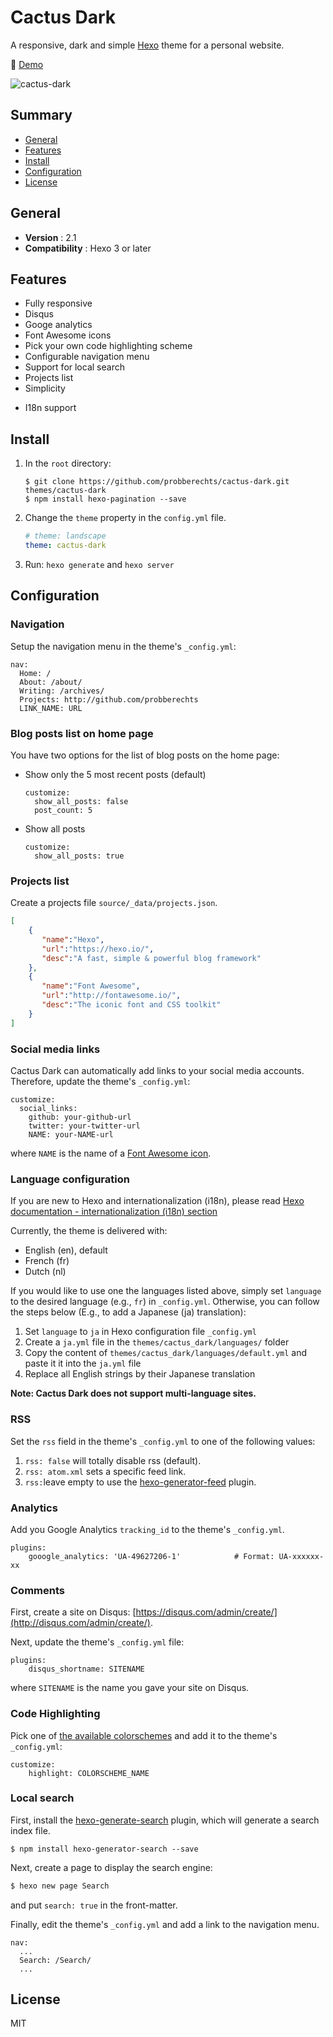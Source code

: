# Cactus Dark

A responsive, dark and simple [Hexo](http://hexo.io) theme for a personal website.

:cactus: [Demo](https://probberechts.github.io/cactus-dark/)

![cactus-dark](https://cloud.githubusercontent.com/assets/2175271/19885143/62e9269c-a01d-11e6-8e26-e36a36201d88.png)

## Summary

- [General](#general)
- [Features](#features)
- [Install](#install)
- [Configuration](#configuration)
- [License](#license)

## General

- **Version** : 2.1
- **Compatibility** : Hexo 3 or later

## Features

- Fully responsive
- Disqus
- Googe analytics
- Font Awesome icons
- Pick your own code highlighting scheme
- Configurable navigation menu
- Support for local search
- Projects list
- Simplicity
* I18n support

## Install
1. In the `root` directory:

    ```git
    $ git clone https://github.com/probberechts/cactus-dark.git themes/cactus-dark
    $ npm install hexo-pagination --save
    ```

2. Change the `theme` property in the `config.yml` file.

    ```yml
    # theme: landscape
    theme: cactus-dark
    ```
3. Run: `hexo generate` and `hexo server`

## Configuration

### Navigation

Setup the navigation menu in the theme's `_config.yml`:

```
nav:
  Home: /
  About: /about/
  Writing: /archives/
  Projects: http://github.com/probberechts
  LINK_NAME: URL
```

### Blog posts list on home page

You have two options for the list of blog posts on the home page:

  - Show only the 5 most recent posts (default)

    ```
    customize:
      show_all_posts: false
      post_count: 5
    ```

  - Show all posts 

    ```
    customize:
      show_all_posts: true
    ```

### Projects list

Create a projects file `source/_data/projects.json`.

```json
[
    {
       "name":"Hexo",
       "url":"https://hexo.io/",
       "desc":"A fast, simple & powerful blog framework"
    },
    {
       "name":"Font Awesome",
       "url":"http://fontawesome.io/",
       "desc":"The iconic font and CSS toolkit"
    }
]
```

### Social media links

Cactus Dark can automatically add links to your social media accounts. Therefore, update the theme's `_config.yml`:

```
customize:
  social_links:
    github: your-github-url
    twitter: your-twitter-url
    NAME: your-NAME-url
```

where `NAME` is the name of a [Font Awesome icon](http://fontawesome.io/icons/#brand).

### Language configuration

If you are new to Hexo and internationalization (i18n), please read [Hexo documentation - internationalization (i18n) section](https://hexo.io/docs/internationalization.html)

Currently, the theme is delivered with:

- English (en), default
- French (fr)
- Dutch (nl)

If you would like to use one the languages listed above, simply set `language` to the desired language (e.g., `fr`) in `_config.yml`.
Otherwise, you can follow the steps below (E.g., to add a Japanese (ja) translation): 

1. Set `language` to `ja` in Hexo configuration file `_config.yml`  
2. Create a `ja.yml` file in the `themes/cactus_dark/languages/` folder  
3. Copy the content of `themes/cactus_dark/languages/default.yml` and paste it it into the `ja.yml` file  
4. Replace all English strings by their Japanese translation

**Note: Cactus Dark does not support multi-language sites.**

### RSS

Set the `rss` field in the theme's `_config.yml` to one of the following values:

1. `rss: false` will totally disable rss (default).
2. `rss: atom.xml` sets a specific feed link.
3. `rss:`leave empty to use the [hexo-generator-feed](https://github.com/hexojs/hexo-generator-feed) plugin. 

### Analytics

Add you Google Analytics `tracking_id` to the theme's `_config.yml`.

```
plugins:
    gooogle_analytics: 'UA-49627206-1'            # Format: UA-xxxxxx-xx
```

### Comments

First, create a site on Disqus: [https://disqus.com/admin/create/](http://disqus.com/admin/create/).

Next, update the theme's `_config.yml` file:

```
plugins:
    disqus_shortname: SITENAME
```

where `SITENAME` is the name you gave your site on Disqus.

### Code Highlighting

Pick one of [the available colorschemes](https://github.com/probberechts/cactus-dark/tree/master/source/css/_highlight) and add it to the theme's `_config.yml`:

```
customize:
    highlight: COLORSCHEME_NAME
```

### Local search

First, install the [hexo-generate-search](https://www.npmjs.com/package/hexo-generator-search) plugin, which will generate a search index file.

```git
$ npm install hexo-generator-search --save
```

Next, create a page to display the search engine:

```sh 
$ hexo new page Search
```
and put `search: true` in the front-matter.

Finally, edit the theme's `_config.yml` and add a link to the navigation menu.

```
nav:
  ...
  Search: /Search/
  ...
```

## License
MIT
